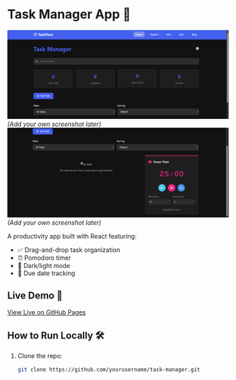 # Task Manager App 📝

![App Screenshot](./screenshot.png) *(Add your own screenshot later)*
![App Screenshot](./screenshot2.png) *(Add your own screenshot later)*

A productivity app built with React featuring:
- ✅ Drag-and-drop task organization
- ⏰ Pomodoro timer
- 🌙 Dark/light mode
- 📅 Due date tracking

## Live Demo 🔗
[View Live on GitHub Pages](https://yourusername.github.io/task-manager)

## How to Run Locally 🛠️
1. Clone the repo:
   ```bash
   git clone https://github.com/yourusername/task-manager.git